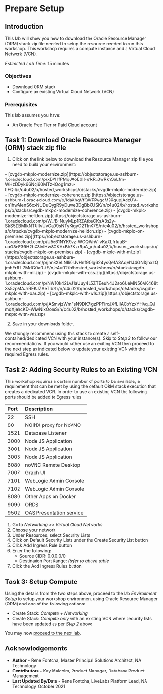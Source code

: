 # Prepare Setup

## Introduction
This lab will show you how to download the Oracle Resource Manager (ORM) stack zip file needed to setup the resource needed to run this workshop. This workshop requires a compute instance and a Virtual Cloud Network (VCN).

*Estimated Lab Time:* 15 minutes

### Objectives
- Download ORM stack
- Configure an existing Virtual Cloud Network (VCN)

### Prerequisites
This lab assumes you have:
- An Oracle Free Tier or Paid Cloud account

## Task 1: Download Oracle Resource Manager (ORM) stack zip file
1.  Click on the link below to download the Resource Manager zip file you need to build your environment:

<if type="modernize">
    - [cvgdb-mkplc-modernize.zip](https://objectstorage.us-ashburn-1.oraclecloud.com/p/xBVHfPMqJXoE6K-e1xR_8wRkhSsLfm-WHzDDyk66Nqi60MTz-IQog1mzu-tIFQiI/n/c4u02/b/hosted_workshops/o/stacks/cvgdb-mkplc-modernize.zip)
</if>
<if type="modernize-coherence">
    - [cvgdb-mkplc-modernize-coherence.zip](https://objectstorage.us-ashburn-1.oraclecloud.com/p/IdaKhqVfQWFPygcM39qupjAdzUV-cn1hwAlenS6xxNUDuQygR9yDuwe3DgBbXUSK/n/c4u02/b/hosted_workshops/o/stacks/cvgdb-mkplc-modernize-coherence.zip)
</if>
<if type="modernize-helidon">
    - [cvgdb-mkplc-modernize-helidon.zip](https://objectstorage.us-ashburn-1.oraclecloud.com/p/W_fB-NuyMLp1RZAtbaCKsA3s2y-SkS5DBMIkNTUIIvUvGa09sNTyKigyO2TInX7S/n/c4u02/b/hosted_workshops/o/stacks/cvgdb-mkplc-modernize-helidon.zip)
</if>
<if type="on-premises">
    - [cvgdb-mkplc-on-premises.zip](https://objectstorage.us-ashburn-1.oraclecloud.com/p/U5e61NYK9vz-WCQWnV-vKaXLfrIuuB-uaG3eE36H2hX3lviHw8CKAxBhEKzrRpA_/n/c4u02/b/hosted_workshops/o/stacks/cvgdb-mkplc-on-premises.zip)
</if>
<if type="with-ml">
    - [cvgdb-mkplc-with-ml.zip](https://objectstorage.us-ashburn-1.oraclecloud.com/p/jnn8XeLNIli0IJvHnf9Olg624ysQefA3AqM1J4GNDjhxzQjmhFrfLL7MdGOa0-tF/n/c4u02/b/hosted_workshops/o/stacks/cvgdb-mkplc-with-ml.zip)
</if>
<if type="with-oas">
    - [cvgdb-mkplc-with-oas.zip](https://objectstorage.us-ashburn-1.oraclecloud.com/p/NW10k42LvJ1aUuy4L5ZTEeuN4J2so6UeMN56VK468t3s5zpMAJrREKJZAeTlbztr/n/c4u02/b/hosted_workshops/o/stacks/cvgdb-mkplc-with-oas.zip)
</if>
<if type="with-wls">
    - [cvgdb-mkplc-with-wls.zip](https://objectstorage.us-ashburn-1.oraclecloud.com/p/jASmvjzWmFsN9DK7igzPPFircJXfLIIACbYzxYHVq_QJmqXjehcKD-WlwNixOomS/n/c4u02/b/hosted_workshops/o/stacks/cvgdb-mkplc-with-wls.zip)
</if>

2.  Save in your downloads folder.

We strongly recommend using this stack to create a self-contained/dedicated VCN with your instance(s). Skip to *Step 3* to follow our recommendations. If you would rather use an exiting VCN then proceed to the next step as indicated below to update your existing VCN with the required Egress rules.

## Task 2: Adding Security Rules to an Existing VCN   
This workshop requires a certain number of ports to be available, a requirement that can be met by using the default ORM stack execution that creates a dedicated VCN. In order to use an existing VCN the following ports should be added to Egress rules

| Port           |Description                            |
| :------------- | :------------------------------------ |
| 22             | SSH                                   |
| 80             | NGINX proxy for NoVNC                 |
| 1521           | Database Listener                     |
| 3000           | Node JS Application                   |
| 3001           | Node JS Application                   |
| 3003           | Node JS Application                   |
| 6080           | noVNC Remote Desktop                  |
| 7007           | Graph UI                              |
| 7101           | WebLogic Admin Console                |
| 7102           | WebLogic Admin Console                |
| 8080           | Other Apps on Docker                  |
| 9090           | ORDS                                  |
| 9502           | OAS Presentation service              |

1.  Go to *Networking >> Virtual Cloud Networks*
2.  Choose your network
3.  Under Resources, select Security Lists
4.  Click on Default Security Lists under the Create Security List button
5.  Click Add Ingress Rule button
6.  Enter the following:  
    - Source CIDR: 0.0.0.0/0
    - Destination Port Range: *Refer to above table*
7.  Click the Add Ingress Rules button

## Task 3: Setup Compute   
Using the details from the two steps above, proceed to the lab *Environment Setup* to setup your workshop environment using Oracle Resource Manager (ORM) and one of the following options:
  -  Create Stack:  *Compute + Networking*
  -  Create Stack:  *Compute only* with an existing VCN where security lists have been updated as per *Step 2* above

You may now [proceed to the next lab](#next).

## Acknowledgements

* **Author** - Rene Fontcha, Master Principal Solutions Architect, NA Technology
* **Contributors** - Kay Malcolm, Product Manager, Database Product Management
* **Last Updated By/Date** - Rene Fontcha, LiveLabs Platform Lead, NA Technology, October 2021
